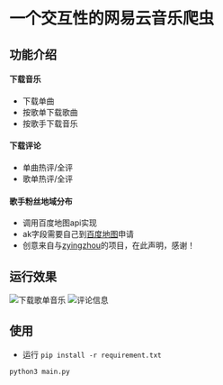 # 一个交互性的网易云音乐爬虫

## 功能介绍

#### 下载音乐

- 下载单曲
- 按歌单下载歌曲
- 按歌手下载音乐

#### 下载评论

- 单曲热评/全评
- 歌单热评/全评

#### 歌手粉丝地域分布
- 调用百度地图api实现
- ak字段需要自己到<a href="http://lbsyun.baidu.com/">百度地图</a>申请
- 创意来自与<a href="https://github.com/zyingzhou/music163-spiders">zyingzhou</a>的项目，在此声明，感谢！

## 运行效果
![下载歌单音乐](https://github.com/lwpdzq/music163/blob/master/images/20181220194152.png)
![评论信息](https://github.com/lwpdzq/music163/blob/master/images/20181220194648.png)

## 使用
- 运行
`pip install -r requirement.txt`

`python3 main.py`
